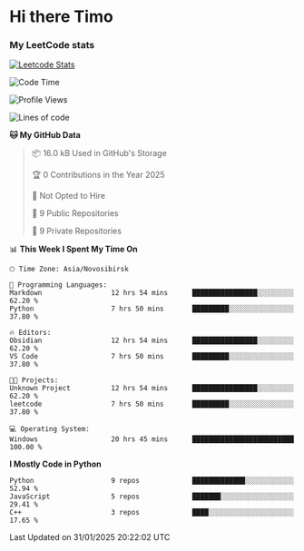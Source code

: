 # Hi there Timo
### My LeetCode stats
[![Leetcode Stats](https://leetcard.jacoblin.cool/przdtl?border=0&radius=20&ext=heatmap&theme=nord)](https://leetcode.com/przdtl)

<!--START_SECTION:waka-->
![Code Time](http://img.shields.io/badge/Code%20Time-561%20hrs%2056%20mins-blue)

![Profile Views](http://img.shields.io/badge/Profile%20Views-0-blue)

![Lines of code](https://img.shields.io/badge/From%20Hello%20World%20I%27ve%20Written-193.2%20thousand%20lines%20of%20code-blue)

**🐱 My GitHub Data** 

> 📦 16.0 kB Used in GitHub's Storage 
 > 
> 🏆 0 Contributions in the Year 2025
 > 
> 🚫 Not Opted to Hire
 > 
> 📜 9 Public Repositories 
 > 
> 🔑 9 Private Repositories 
 > 
📊 **This Week I Spent My Time On** 

```text
🕑︎ Time Zone: Asia/Novosibirsk

💬 Programming Languages: 
Markdown                 12 hrs 54 mins      ████████████████░░░░░░░░░   62.20 % 
Python                   7 hrs 50 mins       █████████░░░░░░░░░░░░░░░░   37.80 % 

🔥 Editors: 
Obsidian                 12 hrs 54 mins      ████████████████░░░░░░░░░   62.20 % 
VS Code                  7 hrs 50 mins       █████████░░░░░░░░░░░░░░░░   37.80 % 

🐱‍💻 Projects: 
Unknown Project          12 hrs 54 mins      ████████████████░░░░░░░░░   62.20 % 
leetcode                 7 hrs 50 mins       █████████░░░░░░░░░░░░░░░░   37.80 % 

💻 Operating System: 
Windows                  20 hrs 45 mins      █████████████████████████   100.00 % 
```

**I Mostly Code in Python** 

```text
Python                   9 repos             █████████████░░░░░░░░░░░░   52.94 % 
JavaScript               5 repos             ███████░░░░░░░░░░░░░░░░░░   29.41 % 
C++                      3 repos             ████░░░░░░░░░░░░░░░░░░░░░   17.65 % 
```




 Last Updated on 31/01/2025 20:22:02 UTC
<!--END_SECTION:waka-->
